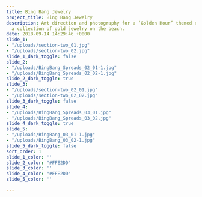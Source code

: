```yaml
---
title: Bing Bang Jewelry
project_title: Bing Bang Jewelry
description: Art direction and photography for a ‘Golden Hour’ themed editorial featuring
  a collection of gold jewelry on the beach.
date: 2018-09-14 14:29:46 +0000
slide_1:
- "/uploads/section-two_01.jpg"
- "/uploads/section-two_02.jpg"
slide_1_dark_toggle: false
slide_2:
- "/uploads/BingBang_Spreads_02_01-1.jpg"
- "/uploads/BingBang_Spreads_02_02-1.jpg"
slide_2_dark_toggle: true
slide_3:
- "/uploads/section-two_02_01.jpg"
- "/uploads/section-two_02_02.jpg"
slide_3_dark_toggle: false
slide_4:
- "/uploads/BingBang_Spreads_03_01.jpg"
- "/uploads/BingBang_Spreads_03_02.jpg"
slide_4_dark_toggle: true
slide_5:
- "/uploads/BingBang_03_01-1.jpg"
- "/uploads/BingBang_03_02-1.jpg"
slide_5_dark_toggle: false
sort_order: 1
slide_1_color: ''
slide_2_color: "#FFE2DD"
slide_3_color: ''
slide_4_color: "#FFE2DD"
slide_5_color: ''

---
```

